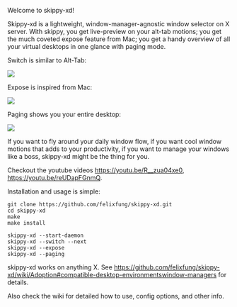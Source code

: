 Welcome to skippy-xd!

Skippy-xd is a lightweight, window-manager-agnostic window selector on X server. With skippy, you get live-preview on your alt-tab motions; you get the much coveted expose feature from Mac; you get a handy overview of all your virtual desktops in one glance with paging mode.

Switch is similar to Alt-Tab:

![](https://github.com/felixfung/skippy-xd/blob/master/gifs/switch.gif)

Expose is inspired from Mac:

![](https://github.com/felixfung/skippy-xd/blob/master/gifs/expose.gif)

Paging shows you your entire desktop:

![](https://github.com/felixfung/skippy-xd/blob/master/gifs/paging.gif)

If you want to fly around your daily window flow, if you want cool window motions that adds to your productivity, if you want to manage your windows like a boss, skippy-xd might be the thing for you.

Checkout the youtube videos https://youtu.be/R__zua04xe0, https://youtu.be/reUDapFGnmQ.

Installation and usage is simple:
```
git clone https://github.com/felixfung/skippy-xd.git
cd skippy-xd
make
make install

skippy-xd --start-daemon
skippy-xd --switch --next
skippy-xd --expose
skippy-xd --paging
```

skippy-xd works on anything X. See https://github.com/felixfung/skippy-xd/wiki/Adoption#compatible-desktop-environmentswindow-managers for details.

Also check the wiki for detailed how to use, config options, and other info.
